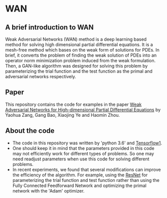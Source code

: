 # WAN

## A brief introduction to WAN
Weak Adversarial Networks (WAN) method is a deep learning based method for solving high dimensional partial differential equations. It is a mesh-free method which bases on the weak form of solutions for PDEs. In brief, it converts the problem of finding the weak solution of PDEs into an operator norm minimization problem induced from the weak formulation. Then, a GAN-like algorithm was designed for solving this problem by parameterizing the trial function and the test function as the primal and adversarial networks respectively.

## Paper
This repository contains the code for examples in the paper [Weak Adversarial Networks for High-dimensional Partial Differential Equations](https://arxiv.org/abs/1907.08272) by Yaohua Zang, Gang Bao, Xiaojing Ye and Haomin Zhou.

## About the code
* The code in this repository was written by 'python 3.6' and [Tensorflow1](https://www.tensorflow.org/).
* One should keep it in mind that the parameters provided in this code may not efficiently work for different types of problems. So one may need readjust parameters when use this code for solving different problems.
* In recent experiments, we found that several modifications can improve the efficiency of the algorithm. For example, using the [ResNet](https://arxiv.org/abs/1512.03385) for parameterizing the trial function and test function rather than using the Fully Connected Feedforward Network and optimizing the primal network with the 'Adam' optimizer.
